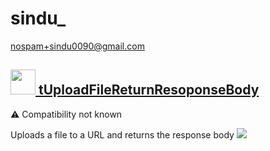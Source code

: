 # sindu_
  <nospam+sindu0090@gmail.com>

## <a href='./components/tUploadFileReturnResoponseBody/readme.md'><img src='./components/tUploadFileReturnResoponseBody/logo.jpg' width='40' height='40'> tUploadFileReturnResoponseBody</a>
 :warning: Compatibility not known

Uploads a file to a URL and returns the response body
<img src='./components/tUploadFileReturnResoponseBody/sample.jpg'>
